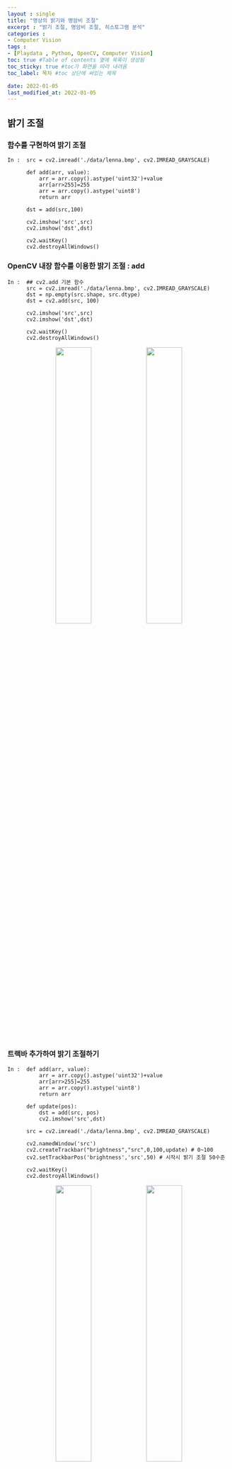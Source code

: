 ```yaml
---
layout : single
title: "영상의 밝기와 명암비 조절"
excerpt : "밝기 조절, 명암비 조절, 히스토그램 분석"
categories :
- Computer Vision
tags :
- [Playdata , Python, OpenCV, Computer Vision]
toc: true #Table of contents 옆에 목록이 생성됨
toc_sticky: true #toc가 화면을 따라 내려옴
toc_label: 목차 #toc 상단에 써있는 제목

date: 2022-01-05
last_modified_at: 2022-01-05
---
```


## 밝기 조절

### 함수를 구현하여 밝기 조절
```
In :  src = cv2.imread('./data/lenna.bmp', cv2.IMREAD_GRAYSCALE)

      def add(arr, value):
          arr = arr.copy().astype('uint32')+value
          arr[arr>255]=255
          arr = arr.copy().astype('uint8')
          return arr

      dst = add(src,100)

      cv2.imshow('src',src)
      cv2.imshow('dst',dst)

      cv2.waitKey()
      cv2.destroyAllWindows()
```

### OpenCV 내장 함수를 이용한 밝기 조절 : add
```
In :  ## cv2.add 기본 함수
      src = cv2.imread('./data/lenna.bmp', cv2.IMREAD_GRAYSCALE)
      dst = np.empty(src.shape, src.dtype)
      dst = cv2.add(src, 100)

      cv2.imshow('src',src)
      cv2.imshow('dst',dst)

      cv2.waitKey()
      cv2.destroyAllWindows()
```
<div style="text-align:center;">
<img src="/assets/post_photo/opencv/220106_lenna3.jpg" width="40%">
<img src="/assets/post_photo/opencv/220106_lenna4.jpg" width="40%">
</div>

### 트랙바 추가하여 밝기 조절하기
```
In :  def add(arr, value):
          arr = arr.copy().astype('uint32')+value
          arr[arr>255]=255
          arr = arr.copy().astype('uint8')
          return arr

      def update(pos):
          dst = add(src, pos)
          cv2.imshow('src',dst)

      src = cv2.imread('./data/lenna.bmp', cv2.IMREAD_GRAYSCALE)

      cv2.namedWindow('src')
      cv2.createTrackbar("brightness","src",0,100,update) # 0~100
      cv2.setTrackbarPos('brightness','src',50) # 시작시 밝기 조절 50수준

      cv2.waitKey()
      cv2.destroyAllWindows()
```
<div style="text-align:center;">
<img src="/assets/post_photo/opencv/220106_lennatrack1.jpg" width="40%">
<img src="/assets/post_photo/opencv/220106_lennatrack2.jpg" width="40%">
</div>

## 명암비 조절

### 단순 곱셈을 통한 명암 증가
```
In :  src = cv2.imread('./data/lenna.bmp', cv2.IMREAD_GRAYSCALE)

      if src is None :
          print("image load failed ! ")
          sys.exit()

      s = 2.0
      dst = cv2.multiply(src, s)

      cv2.imshow('src',src)
      cv2.imshow('dst',dst)

      cv2.waitKey()
      cv2.destroyAllWindows()
```

### 효과적인 명암비 조절 : 0~255 중간값인 128 기준으로 증감 시키기
```
In :  src = cv2.imread('./data/lenna.bmp', cv2.IMREAD_GRAYSCALE)

      if src is None :
          print("image load failed ! ")
          sys.exit()

      alpha = 1.0
      # 128을 기준으로 큰거는 더크게 작은건 더 작게 만들어준다.
      # np.clip은 원하는 값으로 정규화 시켜주는 함수
      # 연산중 uint8을 넘어가기 때문에 128.0으로 타입 한번 변환
      dst = np.clip(src + (src - 128.) * alpha, 0 , 255 ).astype('uint8')

      cv2.imshow('src',src)
      cv2.imshow('dst',dst)
      cv2.waitKey()
      cv2.destroyAllWindows()
```
<div style="text-align:center;">
<b>
<img src="/assets/post_photo/opencv/220106_lenna3.jpg" width="50%">
<br />
원본
<br />
<img src="/assets/post_photo/opencv/220106_lenna5.jpg" width="50%">
<br />
단순 2배 이미지
<br />
<img src="/assets/post_photo/opencv/220106_lenna6.jpg" width="50%">
<br />
효과적인 명암 조절
</b>
</div>

## 히스토그램 분석 : calcHist()

### 간단한 행렬의 히스토그램
```
In :  src = np.array([[0,0,0,0],
                     [1,2,3,5],
                     [6,1,1,3],
                     [4,3,1,7]],dtype=np.uint8)

      hist1 = cv2.calcHist(images=[src],channels=[0], mask=None, histSize=[4], ranges=[0,8])
      print(hist1)
      hist2 = cv2.calcHist(images=[src],channels=[0], mask=None, histSize=[8], ranges=[0,8])
      print(hist2)
      hist3 = cv2.calcHist(images=[src],channels=[0], mask=None, histSize=[4], ranges=[0,4]) # 0~4 에 대한 히스토그램
      print(hist3)

Out : [[8.]
       [4.]
       [2.]
       [2.]]

      [[4.]
       [4.]
       [1.]
       [3.]
       [1.]
       [1.]
       [1.]
       [1.]]

      [[4.]
       [4.]
       [1.]
       [3.]]
```

### lenna 흑백 이미지의 히스토그램
```
In :  import matplotlib.pyplot as plt

      src = cv2.imread('./data/lenna.bmp', cv2.IMREAD_GRAYSCALE)
      hist = cv2.calcHist(images=[src], channels=[0], mask=None, histSize=[256], ranges=[0,255])
      print(hist.shape)

      plt.plot(hist, color='r')

      # bar는 flatten 써줘야 한다.
      hist = hist.flatten()

      plt.bar(np.arange(256),hist,width=1,color='b')

Out : (256, 1)
```
<div style="text-align:center;">
<img src="/assets/post_photo/opencv/220106_histogram.png" width="50%">
</div>

### lenna 컬러 이미지의 히스토그램
```
In :  src = cv2.imread('./data/lenna.bmp', cv2.IMREAD_COLOR)

      color = ['b','g','r']
      for i in range(3):
          hist = cv2.calcHist(images=[src], channels=[i], mask=None, histSize=[256], ranges=[0,255])
          hist = hist.flatten()
          plt.plot(hist, color=color[i])
      cv2.imshow('src',src)

      cv2.waitKey()
      cv2.destroyAllWindows()
```

<div style="text-align:center;">
<img src="/assets/post_photo/opencv/220106_lenna1.jpg" width="30%">
<img src="/assets/post_photo/opencv/220106_histogram2.png" width="50%">
</div>

### 히스토그램 스트레칭
- 이미지 데이터의 Min, Max 값을 이용하여 0~255 범위로 늘려주는 방법
```
In :  src = cv2.imread('./data/hawkes.bmp', cv2.IMREAD_GRAYSCALE)

      minVal, maxVal , minLoc, maxLoc = cv2.minMaxLoc(src)

      dst = np.array((src - minVal)/(maxVal-minVal)*255,'uint8') # 'uint8' or dtype=np.uint8

      src_hist = cv2.calcHist(images=[src], channels=[0], mask=None, histSize=[256], ranges=[0,255])
      dst_hist = cv2.calcHist(images=[dst], channels=[0], mask=None, histSize=[256], ranges=[0,255])

      src_hist = src_hist.flatten()
      dst_hist = dst_hist.flatten()

      binX = np.arange(256)
      plt.title("before")
      plt.bar(binX, src_hist, width=1, color='b')
      plt.show()
      plt.title("after")
      plt.bar(binX, dst_hist, width=1, color='b')
      plt.show()

      cv2.imshow('src',src)
      cv2.imshow('dst',dst)
      cv2.waitKey()
      cv2.destroyAllWindows()
```

<div style="text-align:center;">

<img src="/assets/post_photo/opencv/220106_hawkes1.jpg" width="40%">
<br />
<b>before 이미지</b>
<br />
<img src="/assets/post_photo/opencv/220106_hawkes2.jpg" width="40%">
<br />
<b>after 이미지</b>
<br />
<img src="/assets/post_photo/opencv/220106_histogram3.png" width="40%">
<img src="/assets/post_photo/opencv/220106_histogram4.png" width="40%">
<br />
</div>

### 히스토그램 평활화( GraySCALE ) : equalizeHist()

단순 연산보다 좀 더 대비가 크게 된 것을 느낄 수 있다
```
In :  src = cv2.imread('./data/hawkes.bmp', cv2.IMREAD_GRAYSCALE)
      dst = cv2.equalizeHist(src)

      src_hist = cv2.calcHist(images=[src], channels=[0], mask=None, histSize=[256], ranges=[0,255])
      dst_hist = cv2.calcHist(images=[dst], channels=[0], mask=None, histSize=[256], ranges=[0,255])

      src_hist = src_hist.flatten()
      dst_hist = dst_hist.flatten()
      binX = np.arange(256)
      plt.title("before")
      plt.bar(binX, src_hist, width=1, color='b')
      plt.show()

      plt.title("after")
      plt.bar(binX, dst_hist, width=1, color='b')
      plt.show()

      cv2.imshow('src',src)
      cv2.imshow('dst',dst)
      cv2.waitKey()
      cv2.destroyAllWindows()
```
<div style="text-align:center;">

<img src="/assets/post_photo/opencv/220106_hawkes1.jpg" width="40%">
<br />
<b>before 이미지</b>
<br />
<img src="/assets/post_photo/opencv/220106_hawkes3.jpg" width="40%">
<br />
<b>after 이미지</b>
<br />
<img src="/assets/post_photo/opencv/220106_histogram3.png" width="40%">
<img src="/assets/post_photo/opencv/220106_histogram5.png" width="40%">
<br />
</div>

### 히스토그램 평활화( COLOR ) : cvtColor()

- RGB 각 채널 equalizeHist
```
In :  src = cv2.imread('./data/pepper.bmp')

      b = src[:,:,0]
      g = src[:,:,1]
      r = src[:,:,2]

      dst_b = cv2.equalizeHist(b)
      dst_g = cv2.equalizeHist(g)
      dst_r = cv2.equalizeHist(r)

      dst = cv2.merge([dst_b, dst_g, dst_r])
      cv2.imshow('src',src)
      cv2.imshow('dst',dst)
      cv2.waitKey()
      cv2.destroyAllWindows()
```
<div style="text-align:center;">
 약간 부자연스럽게 변화됨<br />
<img src="/assets/post_photo/opencv/220106_peppr1.jpg" width="40%">
<img src="/assets/post_photo/opencv/220106_peppr2.jpg" width="40%">
</div>

- cvtColor()를 이용한 평활화
```
In :  src = cv2.imread('./data/pepper.bmp')
      src_yCrCb = cv2.cvtColor(src, cv2.COLOR_BGR2YCrCb)

      y, Cr, Cb = cv2.split(src_yCrCb)
      y_equalized = cv2.equalizeHist(y)

      dst_yCrCb = cv2.merge([y_equalized, Cr, Cb])

      dst = cv2.cvtColor(dst_yCrCb, cv2.COLOR_YCrCb2BGR)

      cv2.imshow('src',src)
      cv2.imshow('dst',dst)
      cv2.waitKey()
      cv2.destroyAllWindows()
```
<div style="text-align:center;">
티는 많이 안나지만 확실히 밝고 어두우진게 느껴진다<br />
<img src="/assets/post_photo/opencv/220106_peppr1.jpg" width="40%">
<img src="/assets/post_photo/opencv/220106_peppr3.jpg" width="40%">
</div>
